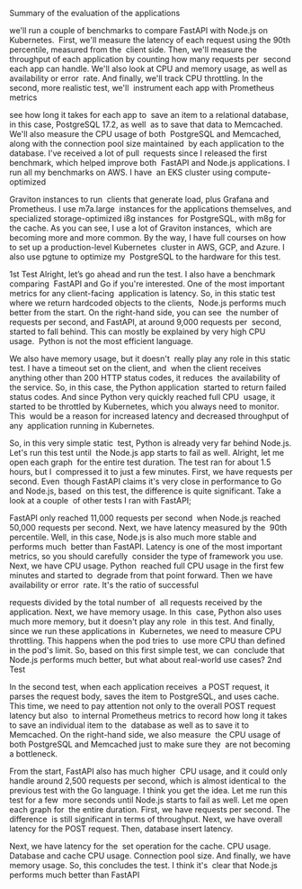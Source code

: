 Summary of the evaluation of the applications

we'll run a couple of benchmarks to compare FastAPI with Node.js on Kubernetes.  First, we'll measure the latency of each request using the 90th percentile, measured from the  client side. Then, we'll measure the throughput of each application by counting how many requests per  second each app can handle. We'll also look at CPU and memory usage, as well as availability or error  rate. And finally, we'll track CPU throttling. In the second, more realistic test, we'll  instrument each app with Prometheus metrics

see how long it takes for each app to  save an item to a relational database, in this case, PostgreSQL 17.2, as well  as to save that data to Memcached. We'll also measure the CPU usage of both  PostgreSQL and Memcached, along with the connection pool size maintained  by each application to the database. I've received a lot of pull  requests since I released the first benchmark, which helped improve both  FastAPI and Node.js applications. I run all my benchmarks on AWS. I have  an EKS cluster using compute-optimized

Graviton instances to run  clients that generate load, plus Grafana and Prometheus. I use m7a.large  instances for the applications themselves, and specialized storage-optimized i8g instances  for PostgreSQL, with m8g for the cache. As you can see, I use a lot of Graviton instances,  which are becoming more and more common. By the way, I have full courses on how to set up a production-level Kubernetes  cluster in AWS, GCP, and Azure. I also use pgtune to optimize my  PostgreSQL to the hardware for this test.

1st Test Alright, let’s go ahead and run the test. I also have a benchmark comparing  FastAPI and Go if you're interested. One of the most important metrics for any client-facing  application is latency. So, in this static test where we return hardcoded objects to the clients,  Node.js performs much better from the start. On the right-hand side, you can see  the number of requests per second, and FastAPI, at around 9,000 requests per  second, started to fall behind. This can mostly be explained by very high CPU usage.  Python is not the most efficient language.

We also have memory usage, but it doesn't  really play any role in this static test. I have a timeout set on the client, and  when the client receives anything other than 200 HTTP status codes, it reduces  the availability of the service. So, in this case, the Python application  started to return failed status codes. And since Python very quickly reached full CPU  usage, it started to be throttled by Kubernetes, which you always need to monitor. This  would be a reason for increased latency and decreased throughput of any  application running in Kubernetes.

So, in this very simple static  test, Python is already very far behind Node.js. Let's run this test until  the Node.js app starts to fail as well. Alright, let me open each graph  for the entire test duration. The test ran for about 1.5 hours, but I  compressed it to just a few minutes. First, we have requests per second. Even  though FastAPI claims it's very close in performance to Go and Node.js, based  on this test, the difference is quite significant. Take a look at a couple  of other tests I ran with FastAPI;

FastAPI only reached 11,000 requests per second  when Node.js reached 50,000 requests per second. Next, we have latency measured by the  90th percentile. Well, in this case, Node.js is also much more stable and performs much  better than FastAPI. Latency is one of the most important metrics, so you should carefully  consider the type of framework you use. Next, we have CPU usage. Python  reached full CPU usage in the first few minutes and started to  degrade from that point forward. Then we have availability or error  rate. It's the ratio of successful

requests divided by the total number of  all requests received by the application. Next, we have memory usage. In this  case, Python also uses much more memory, but it doesn't play any role  in this test. And finally, since we run these applications in  Kubernetes, we need to measure CPU throttling. This happens when the pod tries to  use more CPU than defined in the pod's limit. So, based on this first simple test, we can  conclude that Node.js performs much better, but what about real-world use cases? 2nd Test

In the second test, when each application receives  a POST request, it parses the request body, saves the item to PostgreSQL, and uses cache.  This time, we need to pay attention not only to the overall POST request latency but also  to internal Prometheus metrics to record how long it takes to save an individual item to the  database as well as to save it to Memcached. On the right-hand side, we also measure  the CPU usage of both PostgreSQL and Memcached just to make sure they  are not becoming a bottleneck.

From the start, FastAPI also has much higher  CPU usage, and it could only handle around 2,500 requests per second, which is almost identical to  the previous test with the Go language. I think you get the idea. Let me run this test for a few  more seconds until Node.js starts to fail as well. Let me open each graph for  the entire duration. First, we have requests per second. The difference  is still significant in terms of throughput. Next, we have overall  latency for the POST request. Then, database insert latency.

Next, we have latency for the  set operation for the cache. CPU usage. Database and cache CPU usage. Connection pool size. And finally, we have memory usage. So, this concludes the test. I think it's  clear that Node.js performs much better than FastAPI

